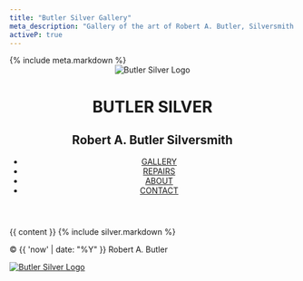```yaml
---
title: "Butler Silver Gallery"
meta_description: "Gallery of the art of Robert A. Butler, Silversmith."
activeP: true
---
```

<!DOCTYPE html>
<html>
  <head>
    <meta charset="utf-8">
    <title>{{ page.title }}</title>
    {% include meta.markdown %}
    <link rel="stylesheet" href="{{ '/assets/css/normalize.css' | relative_url }}">
    <link rel="stylesheet" href="{{ '/assets/css/main.css' | relative_url }}">
    <link rel="stylesheet" href="{{ '/assets/css/responsive.css' | relative_url }}">
    <meta name="viewport" content="width=device-width, initial-scale=1.0">
  </head>
  <body>
    <header style="background:none;border:none;">
      <a href="{{ '/' | relative_url }}" id="logo_home" style="text-decoration:none;">
        <img src="{{ '/assets/images/butler-silver-logo.png' | relative_url }}" alt="Butler Silver Logo"/>
        <div id="name_home">
          <div id="logo_top"><h1>BUTLER SILVER</h1></div>
          <h2>Robert A. Butler Silversmith</h2>
        </div>
      </a>
      <div class="clearfix"></div>
      <nav>
        <ul>
          <li><a href="{{ '/gallery' | relative_url }}" {% if page.activeP %}class="selected"{% endif %}>GALLERY</a></li>
          <li><a href="{{ '/repairs' | relative_url }}" {% if page.activeR %}class="selected"{% endif %}>REPAIRS</a></li>
          <li><a href="{{ '/about' | relative_url }}" {% if page.activeA %}class="selected"{% endif %}>ABOUT</a></li>
          <li><a href="{{ '/contact' | relative_url }}" {% if page.activeC %}class="selected"{% endif %}>CONTACT</a></li>
        </ul>
      </nav>
    </header>
    <div id="wrapper">
      {{ content }}
      {% include silver.markdown %}
      <!-- stick footer-->
      <div class="push"></div>
    </div><!--/.wrapper-->
    <footer>
      <p>&copy; {{ 'now' | date: "%Y" }} Robert A. Butler</p>
      <a href="{{ '/contact' | relative_url }}"><img src="{{ '/assets/images/butler-silver-logo.png' | relative_url }}" alt="Butler Silver Logo" class="social-icon"></a>
    </footer>
    <!-- Google tag (gtag.js) -->
    <script async src="https://www.googletagmanager.com/gtag/js?id=G-117Y5TR08G"></script>
    <script>
      window.dataLayer = window.dataLayer || [];
      function gtag(){dataLayer.push(arguments);}
      gtag('js', new Date());
      gtag('config', 'G-117Y5TR08G');
    </script>
    <!-- End Google tag -->
  </body>
</html>
